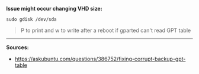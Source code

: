 **Issue might occur changing VHD size:**
```
sudo gdisk /dev/sda
```
>P to print and w to write after a reboot if gparted can't read GPT table

***
**Sources:**
* https://askubuntu.com/questions/386752/fixing-corrupt-backup-gpt-table

